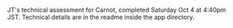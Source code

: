 JT's technical assessment for Carnot, completed Saturday Oct 4 at 4:40pm JST. Technical details are in the readme inside the app directory.
